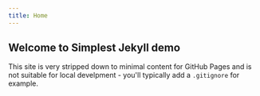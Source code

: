 ```yaml
---
title: Home
---
```


## Welcome to Simplest Jekyll demo

This site is very stripped down to minimal content for GitHub Pages and is not suitable for local develpment - you'll typically add a `.gitignore` for example.